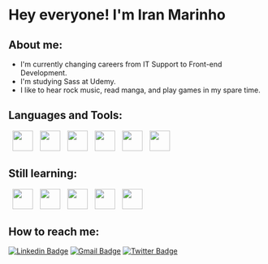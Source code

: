 # Hey everyone! I'm Iran Marinho

## About me:

- I'm currently changing careers from IT Support to Front-end Development.
- I'm studying Sass at Udemy.
- I like to hear rock music, read manga, and play games in my spare time.

## Languages and Tools:

&nbsp;
<img src="https://cdn.jsdelivr.net/gh/devicons/devicon/icons/git/git-original.svg" width="40" height="40" />&emsp;<img src="https://cdn.jsdelivr.net/gh/devicons/devicon/icons/github/github-original.svg" with="40" height="40" />&emsp;<img src="https://cdn.jsdelivr.net/gh/devicons/devicon/icons/linux/linux-original.svg" width="40" height="40" />&emsp;<img src="https://cdn.jsdelivr.net/gh/devicons/devicon/icons/html5/html5-original.svg" width="40" height="40" />&emsp;<img src="https://cdn.jsdelivr.net/gh/devicons/devicon/icons/css3/css3-original.svg" width="40" height="40" />&emsp;<img src="https://cdn.jsdelivr.net/gh/devicons/devicon/icons/javascript/javascript-original.svg" width="40" height="40" />
&nbsp;

## Still learning:

&nbsp;
<img src="https://cdn.jsdelivr.net/gh/devicons/devicon/icons/sass/sass-original.svg" width="40" height="40" />&emsp;<img src="https://cdn.jsdelivr.net/gh/devicons/devicon/icons/tailwindcss/tailwindcss-plain.svg" width="40" height="40"/>&emsp;<img src="https://cdn.jsdelivr.net/gh/devicons/devicon/icons/vuejs/vuejs-original.svg" width="40" height="40" />&emsp;<img src="https://cdn.jsdelivr.net/gh/devicons/devicon/icons/figma/figma-original.svg" width="40" height="40" />&emsp;<img src="https://cdn.jsdelivr.net/gh/devicons/devicon/icons/webflow/webflow-original.svg" width="40" height="40" />
&nbsp;

## How to reach me:

[![Linkedin Badge](https://img.shields.io/badge/IranMarinho-blue?logo=linkedin&style=social&link=https://www.linkedin.com/in/iran-marinho/)](https://www.linkedin.com/in/iran-marinho/)
[![Gmail Badge](https://img.shields.io/badge/imarinho.dev@gmail.com-blue?logo=gmail&style=social&link=mailto:imarinho.dev@gmail.com)](mailto:imarinho.dev@gmail.com)
[![Twitter Badge](https://img.shields.io/badge/iranmarinho-blue?logo=instagram&style=social&link=https://www.instagram.com/iranmarinho/)](https://www.instagram.com/iranmarinho/)